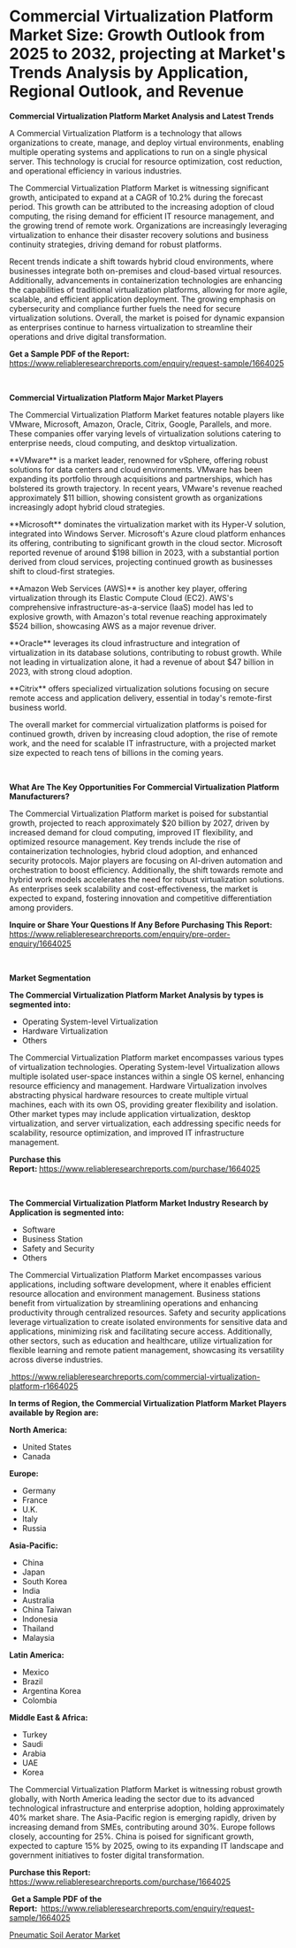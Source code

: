 <p><h1>Commercial Virtualization Platform Market Size: Growth Outlook from 2025 to 2032, projecting at Market's Trends Analysis by Application, Regional Outlook, and Revenue</h1></p><p><strong>Commercial Virtualization Platform Market Analysis and Latest Trends</strong></p>
<p><p>A Commercial Virtualization Platform is a technology that allows organizations to create, manage, and deploy virtual environments, enabling multiple operating systems and applications to run on a single physical server. This technology is crucial for resource optimization, cost reduction, and operational efficiency in various industries.</p><p>The Commercial Virtualization Platform Market is witnessing significant growth, anticipated to expand at a CAGR of 10.2% during the forecast period. This growth can be attributed to the increasing adoption of cloud computing, the rising demand for efficient IT resource management, and the growing trend of remote work. Organizations are increasingly leveraging virtualization to enhance their disaster recovery solutions and business continuity strategies, driving demand for robust platforms.</p><p>Recent trends indicate a shift towards hybrid cloud environments, where businesses integrate both on-premises and cloud-based virtual resources. Additionally, advancements in containerization technologies are enhancing the capabilities of traditional virtualization platforms, allowing for more agile, scalable, and efficient application deployment. The growing emphasis on cybersecurity and compliance further fuels the need for secure virtualization solutions. Overall, the market is poised for dynamic expansion as enterprises continue to harness virtualization to streamline their operations and drive digital transformation.</p></p>
<p><strong>Get a Sample PDF of the Report:&nbsp;</strong> <a href="https://www.reliableresearchreports.com/enquiry/request-sample/1664025?utm_campaign=3193&utm_medium=2&utm_source=Github&utm_content=ia&utm_term=23032025&utm_id=commercial-virtualization-platform">https://www.reliableresearchreports.com/enquiry/request-sample/1664025</a></p>
<p>&nbsp;</p>
<p><strong>Commercial Virtualization Platform Major Market Players</strong></p>
<p><p>The Commercial Virtualization Platform Market features notable players like VMware, Microsoft, Amazon, Oracle, Citrix, Google, Parallels, and more. These companies offer varying levels of virtualization solutions catering to enterprise needs, cloud computing, and desktop virtualization.</p><p>**VMware** is a market leader, renowned for vSphere, offering robust solutions for data centers and cloud environments. VMware has been expanding its portfolio through acquisitions and partnerships, which has bolstered its growth trajectory. In recent years, VMware's revenue reached approximately $11 billion, showing consistent growth as organizations increasingly adopt hybrid cloud strategies.</p><p>**Microsoft** dominates the virtualization market with its Hyper-V solution, integrated into Windows Server. Microsoft's Azure cloud platform enhances its offering, contributing to significant growth in the cloud sector. Microsoft reported revenue of around $198 billion in 2023, with a substantial portion derived from cloud services, projecting continued growth as businesses shift to cloud-first strategies.</p><p>**Amazon Web Services (AWS)** is another key player, offering virtualization through its Elastic Compute Cloud (EC2). AWS's comprehensive infrastructure-as-a-service (IaaS) model has led to explosive growth, with Amazon's total revenue reaching approximately $524 billion, showcasing AWS as a major revenue driver.</p><p>**Oracle** leverages its cloud infrastructure and integration of virtualization in its database solutions, contributing to robust growth. While not leading in virtualization alone, it had a revenue of about $47 billion in 2023, with strong cloud adoption.</p><p>**Citrix** offers specialized virtualization solutions focusing on secure remote access and application delivery, essential in today's remote-first business world. </p><p>The overall market for commercial virtualization platforms is poised for continued growth, driven by increasing cloud adoption, the rise of remote work, and the need for scalable IT infrastructure, with a projected market size expected to reach tens of billions in the coming years.</p></p>
<p>&nbsp;</p>
<p><strong>What Are The Key Opportunities For Commercial Virtualization Platform Manufacturers?</strong></p>
<p><p>The Commercial Virtualization Platform market is poised for substantial growth, projected to reach approximately $20 billion by 2027, driven by increased demand for cloud computing, improved IT flexibility, and optimized resource management. Key trends include the rise of containerization technologies, hybrid cloud adoption, and enhanced security protocols. Major players are focusing on AI-driven automation and orchestration to boost efficiency. Additionally, the shift towards remote and hybrid work models accelerates the need for robust virtualization solutions. As enterprises seek scalability and cost-effectiveness, the market is expected to expand, fostering innovation and competitive differentiation among providers.</p></p>
<p><strong>Inquire or Share Your Questions If Any Before Purchasing This Report:</strong> <a href="https://www.reliableresearchreports.com/enquiry/pre-order-enquiry/1664025?utm_campaign=3193&utm_medium=2&utm_source=Github&utm_content=ia&utm_term=23032025&utm_id=commercial-virtualization-platform">https://www.reliableresearchreports.com/enquiry/pre-order-enquiry/1664025</a></p>
<p>&nbsp;</p>
<p><strong>Market Segmentation</strong></p>
<p><strong>The Commercial Virtualization Platform Market Analysis by types is segmented into:</strong></p>
<p><ul><li>Operating System-level Virtualization</li><li>Hardware Virtualization</li><li>Others</li></ul></p>
<p><p>The Commercial Virtualization Platform market encompasses various types of virtualization technologies. Operating System-level Virtualization allows multiple isolated user-space instances within a single OS kernel, enhancing resource efficiency and management. Hardware Virtualization involves abstracting physical hardware resources to create multiple virtual machines, each with its own OS, providing greater flexibility and isolation. Other market types may include application virtualization, desktop virtualization, and server virtualization, each addressing specific needs for scalability, resource optimization, and improved IT infrastructure management.</p></p>
<p><strong>Purchase this Report:&nbsp;</strong><a href="https://www.reliableresearchreports.com/purchase/1664025?utm_campaign=3193&utm_medium=2&utm_source=Github&utm_content=ia&utm_term=23032025&utm_id=commercial-virtualization-platform">https://www.reliableresearchreports.com/purchase/1664025</a></p>
<p>&nbsp;</p>
<p><strong>The Commercial Virtualization Platform Market Industry Research by Application is segmented into:</strong></p>
<p><ul><li>Software</li><li>Business Station</li><li>Safety and Security</li><li>Others</li></ul></p>
<p><p>The Commercial Virtualization Platform Market encompasses various applications, including software development, where it enables efficient resource allocation and environment management. Business stations benefit from virtualization by streamlining operations and enhancing productivity through centralized resources. Safety and security applications leverage virtualization to create isolated environments for sensitive data and applications, minimizing risk and facilitating secure access. Additionally, other sectors, such as education and healthcare, utilize virtualization for flexible learning and remote patient management, showcasing its versatility across diverse industries.</p></p>
<p><a href="https://www.reliableresearchreports.com/commercial-virtualization-platform-r1664025?utm_campaign=3193&utm_medium=2&utm_source=Github&utm_content=ia&utm_term=23032025&utm_id=commercial-virtualization-platform">&nbsp;https://www.reliableresearchreports.com/commercial-virtualization-platform-r1664025</a></p>
<p><strong>In terms of Region, the Commercial Virtualization Platform Market Players available by Region are:</strong></p>
<p>
    <p> <strong> North America: </strong>
        <ul>
            <li>United States</li>
            <li>Canada</li>
        </ul>
        </p> 
    <p> <strong> Europe: </strong>
        <ul>
            <li>Germany</li>
            <li>France</li>
            <li>U.K.</li>
            <li>Italy</li>
            <li>Russia</li>
        </ul>
        </p> 
    <p> <strong> Asia-Pacific: </strong>
        <ul>
            <li>China</li>
            <li>Japan</li>
            <li>South Korea</li>
            <li>India</li>
            <li>Australia</li>
            <li>China Taiwan</li>
            <li>Indonesia</li>
            <li>Thailand</li>
            <li>Malaysia</li>
        </ul>
        </p> 
    <p> <strong> Latin America: </strong>
        <ul>
            <li>Mexico</li>
            <li>Brazil</li>
            <li>Argentina Korea</li>
            <li>Colombia</li>
        </ul>
        </p> 
    <p> <strong> Middle East & Africa: </strong>
        <ul>
            <li>Turkey</li>
            <li>Saudi</li>
            <li>Arabia</li>
            <li>UAE</li>
            <li>Korea</li>
        </ul>
    </p>
    </p>
<p><p>The Commercial Virtualization Platform Market is witnessing robust growth globally, with North America leading the sector due to its advanced technological infrastructure and enterprise adoption, holding approximately 40% market share. The Asia-Pacific region is emerging rapidly, driven by increasing demand from SMEs, contributing around 30%. Europe follows closely, accounting for 25%. China is poised for significant growth, expected to capture 15% by 2025, owing to its expanding IT landscape and government initiatives to foster digital transformation.</p></p>
<p><strong>Purchase this Report: </strong><a href="https://www.reliableresearchreports.com/purchase/1664025?utm_campaign=3193&utm_medium=2&utm_source=Github&utm_content=ia&utm_term=23032025&utm_id=commercial-virtualization-platform">https://www.reliableresearchreports.com/purchase/1664025</a></p>
<p>&nbsp;<strong>Get a Sample PDF of the Report:&nbsp;&nbsp;</strong><a href="https://www.reliableresearchreports.com/enquiry/request-sample/1664025?utm_campaign=3193&utm_medium=2&utm_source=Github&utm_content=ia&utm_term=23032025&utm_id=commercial-virtualization-platform">https://www.reliableresearchreports.com/enquiry/request-sample/1664025</a></p>
<p><strong></strong></p>
<p><p><a href="https://github.com/lateshab69/Market-Research-Report-List-1/blob/main/pneumatic-soil-aerator-market.md?utm_campaign=3193&utm_medium=2&utm_source=Github&utm_content=ia&utm_term=23032025&utm_id=commercial-virtualization-platform">Pneumatic Soil Aerator Market</a></p></p>